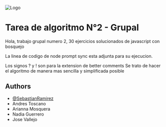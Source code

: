 
![Logo](https://www.unemi.edu.ec/wp-content/uploads/2021/09/LOGO-WEB-AZUL.png)


# Tarea de algoritmo N°2 - Grupal

Hola, trabajo grupal numero 2, 30 ejercicios solucionados de javascript con bosquejo 

La linea de codigo de node prompt sync esta adjunta para su ejecucion.

Los signos ? y ! son para la extension de better comments
Se trato de hacer el algoritmo de manera mas sencilla y simplificada posible



## Authors

- [@SebastianRamirez](https://github.com/Sebastian-Rb)
- Andres Toscano
- Arianna Mosquera
- Nadia Guerrero
- Jose Vallejo
